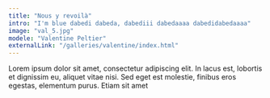 ```yaml
---
title: "Nous y revoilà"
intro: "I'm blue dabedi dabeda, dabediii dabedaaaa dabedidabedaaaa"
image: "val_5.jpg"
modele: "Valentine Peltier"
externalLink: "/galleries/valentine/index.html"
---
```

Lorem ipsum dolor sit amet, consectetur adipiscing elit. In lacus est, lobortis et dignissim eu, aliquet vitae nisi. Sed eget est molestie, finibus eros egestas, elementum purus. Etiam sit amet